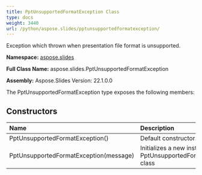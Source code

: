 ```yaml
---
title: PptUnsupportedFormatException Class
type: docs
weight: 3440
url: /python/aspose.slides/pptunsupportedformatexception/
---
```


Exception which thrown when presentation file format is unsupported.

**Namespace:** [aspose.slides](/python/aspose.slides/)

**Full Class Name:** aspose.slides.PptUnsupportedFormatException

**Assembly:**  Aspose.Slides Version: 22.1.0.0

The PptUnsupportedFormatException type exposes the following members:
## **Constructors**
|**Name**|**Description**|
| :- | :- |
|PptUnsupportedFormatException()|Default constructor.|
|PptUnsupportedFormatException(message)|Initializes a new instance of the PptUnsupportedFormatException class|
